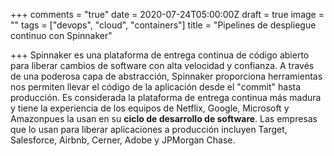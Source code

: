 +++
comments = "true"
date = 2020-07-24T05:00:00Z
draft = true
image = ""
tags = ["devops", "cloud", "containers"]
title = "Pipelines de despliegue continuo con Spinnaker"

+++
Spinnaker es una plataforma de entrega continua de código abierto para liberar cambios de software con alta velocidad y confianza. A través de una poderosa capa de abstracción, Spinnaker proporciona herramientas  nos permiten llevar el código de la aplicación desde el "commit"  hasta producción. Es considerada la plataforma de entrega continua más madura  y tiene la experiencia de los equipos de Netflix, Google, Microsoft y Amazonpues la usan en  su **ciclo de desarrollo de software**. Las empresas que lo usan para liberar aplicaciones a producción incluyen Target, Salesforce, Airbnb, Cerner, Adobe y JPMorgan Chase.